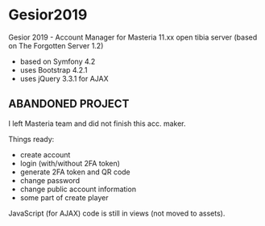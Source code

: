 Gesior2019
==========

Gesior 2019 - Account Manager for Masteria 11.xx open tibia server (based on The Forgotten Server 1.2)
- based on Symfony 4.2
- uses Bootstrap 4.2.1
- uses jQuery 3.3.1 for AJAX

## ABANDONED PROJECT
I left Masteria team and did not finish this acc. maker.

Things ready:
- create account
- login (with/without 2FA token)
- generate 2FA token and QR code
- change password
- change public account information
- some part of create player

JavaScript (for AJAX) code is still in views (not moved to assets).